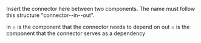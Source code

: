 Insert the connector here between two components. The name must follow this structure "connector-<component a>-in-<component b>-out".

in = is the component that the connector needs to depend on
out = is the component that the connector serves as a dependency
